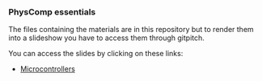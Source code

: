 ### PhysComp essentials

The files containing the materials are in this repository but to render them into a slideshow you have to access them through gitpitch.

You can access the slides by clicking on these links:
  - [Microcontrollers](https://gitpitch.com/IDArnhem/physcomp-essentials)
